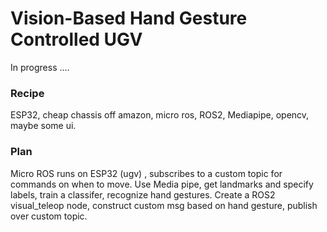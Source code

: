 ﻿# Vision-Based Hand Gesture Controlled UGV

In progress ....

### Recipe
ESP32, cheap chassis off amazon, micro ros, ROS2, Mediapipe, opencv, maybe some ui.

### Plan
Micro ROS runs on ESP32 (ugv) , subscribes to a custom topic for commands on when to move. 
Use Media pipe, get landmarks and specify labels, train a classifer, recognize hand gestures. 
Create a ROS2 visual_teleop node, construct custom msg based on hand gesture, publish over custom topic.

